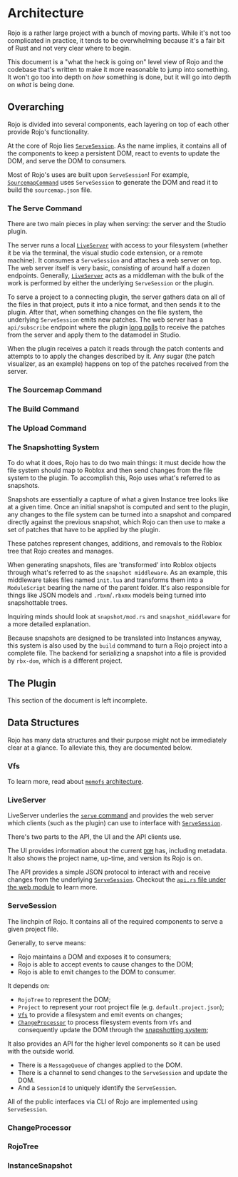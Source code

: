# Architecture

Rojo is a rather large project with a bunch of moving parts. While it's not too complicated in practice, it tends to be overwhelming because it's a fair bit of Rust and not very clear where to begin.

This document is a "what the heck is going on" level view of Rojo and the codebase that's written to make it more reasonable to jump into something. It won't go too into depth on *how* something is done, but it will go into depth on *what* is being done.

## Overarching

Rojo is divided into several components, each layering on top of each other provide Rojo's functionality.

At the core of Rojo lies [`ServeSession`](#servesession). As the name implies, it contains all of the components to keep a persistent DOM, react to events to update the DOM, and serve the DOM to consumers.

Most of Rojo's uses are built upon `ServeSession`! For example, [`SourcemapCommand`](#sourcemapCommand) uses `ServeSession` to generate the DOM and read it to build the `sourcemap.json` file.

### The Serve Command

There are two main pieces in play when serving: the server and the Studio plugin.

The server runs a local [`LiveServer`](#liveserver) with access to your filesystem (whether it be via the terminal, the visual studio code extension, or a remote machine). It consumes a `ServeSession` and attaches a web server on top. The web server itself is very basic, consisting of around half a dozen endpoints. Generally, [`LiveServer`](#liveserver) acts as a middleman with the bulk of the work is performed by either the underlying `ServeSession` or the plugin. 

To serve a project to a connecting plugin, the server gathers data on all of the files in that project, puts it into a nice format, and then sends it to the plugin. After that, when something changes on the file system, the underlying `ServeSession` emits new patches. The web server has a `api/subscribe` endpoint where the plugin [long polls](https://en.wikipedia.org/wiki/Push_technology#Long_polling) to receive the patches from the server and apply them to the datamodel in Studio.

When the plugin receives a patch it reads through the patch contents and attempts to to apply the changes described by it. Any sugar (the patch visualizer, as an example) happens on top of the patches received from the server.

### The Sourcemap Command
### The Build Command
### The Upload Command

### The Snapshotting System

To do what it does, Rojo has to do two main things: it must decide how the file system should map to Roblox and then send changes from the file system to the plugin. To accomplish this, Rojo uses what's referred to as snapshots.

Snapshots are essentially a capture of what a given Instance tree looks like at a given time. Once an initial snapshot is computed and sent to the plugin, any changes to the file system can be turned into a snapshot and compared directly against the previous snapshot, which Rojo can then use to make a set of patches that have to be applied by the plugin.

These patches represent changes, additions, and removals to the Roblox tree that Rojo creates and manages.

When generating snapshots, files are 'transformed' into Roblox objects through what's referred to as the `snapshot middleware`. As an example, this middleware takes files named `init.lua` and transforms them into a `ModuleScript` bearing the name of the parent folder. It's also responsible for things like JSON models and `.rbxm`/`.rbxmx` models being turned into snapshottable trees.

Inquiring minds should look at `snapshot/mod.rs` and `snapshot_middleware` for a more detailed explanation.

Because snapshots are designed to be translated into Instances anyway, this system is also used by the `build` command to turn a Rojo project into a complete file. The backend for serializing a snapshot into a file is provided by `rbx-dom`, which is a different project.

## The Plugin

This section of the document is left incomplete.

## Data Structures

Rojo has many data structures and their purpose might not be immediately clear at a glance. To alleviate this, they are documented below.

### Vfs

To learn more, read about [`memofs` architecture](crates/memofs/ARCHITECTURE.md).

### LiveServer

LiveServer underlies the [`serve` command](#the-serve-command) and provides the web server which clients (such as the plugin) can use to interface with [`ServeSession`](#servesession).

There's two parts to the API, the UI and the API clients use.

The UI provides information about the current [`DOM`](#rojotree) has, including metadata. It also shows the project name, up-time, and version its Rojo is on.

The API provides a simple JSON protocol to interact with and receive changes from the underlying [`ServeSession`](#servesession). Checkout the [`api.rs` file under the web module](src/web/api.rs) to learn more.

### ServeSession

The linchpin of Rojo. It contains all of the required components to serve a given project file.

Generally, to serve means:

- Rojo maintains a DOM and exposes it to consumers;
- Rojo is able to accept events to cause changes to the DOM;
- Rojo is able to emit changes to the DOM to consumer.

It depends on:

- `RojoTree` to represent the DOM;
- `Project` to represent your root project file (e.g. `default.project.json`);
- [`Vfs`](#vfs) to provide a filesystem and emit events on changes;
- [`ChangeProcessor`](#changeprocessor) to process filesystem events from `Vfs` and consequently update the DOM through the [snapshotting system](#the-snapshotting-system);

It also provides an API for the higher level components so it can be used with the outside world.

- There is a `MessageQueue` of changes applied to the DOM.
- There is a channel to send changes to the `ServeSession` and update the DOM.
- And a `SessionId` to uniquely identify the `ServeSession`.

All of the public interfaces via CLI of Rojo are implemented using `ServeSession`.

### ChangeProcessor

### RojoTree

### InstanceSnapshot
